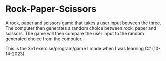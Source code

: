 # Rock-Paper-Scissors
A rock, paper and scissors game that takes a user input between the three. The computer then generates a random choice between rock, paper and scissors. The game will then compare the user input to the random generated choice from the computer.

This is the 3rd exercise/program/game I made when I was learning C# (10-14-2023)
